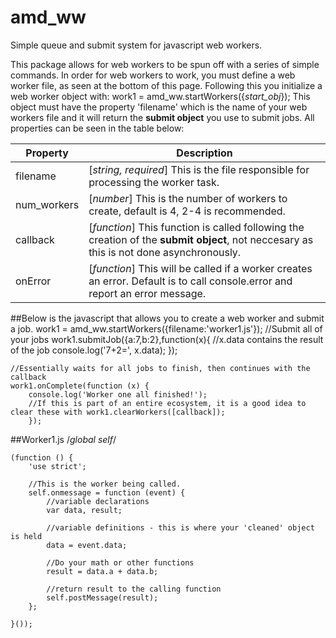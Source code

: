# amd_ww
Simple queue and submit system for javascript web workers.

This package allows for web workers to be spun off with a series of simple commands. In order for web workers to work, you must define a web worker file, as seen at the bottom of this page. Following this you initialize a web worker object with:
    work1 = amd_ww.startWorkers({<i>start_obj</i>});
This object must have the property 'filename' which is the name of your web workers file and it will return the **submit object** you use to submit jobs. All properties can be seen in the table below:

|Property|Description|
|---------------|----------------|
|filename|[*string, required*] This is the file responsible for processing the worker task.|
|num_workers|[*number*] This is the number of workers to create, default is 4, 2-4 is recommended.|
|callback|[*function*] This function is called following the creation of the **submit object**, not neccesary as this is not done asynchronously.|
|onError|[*function*] This will be called if a worker creates an error. Default is to call console.error and report an error message.|

##Below is the javascript that allows you to create a web worker and submit a job.
    work1 = amd_ww.startWorkers({filename:'worker1.js'});
    //Submit all of your jobs
    work1.submitJob({a:7,b:2},function(x){
        //x.data contains the result of the job
        console.log('7+2=', x.data);
    });

    //Essentially waits for all jobs to finish, then continues with the callback
    work1.onComplete(function (x) {
        console.log('Worker one all finished!');
        //If this is part of an entire ecosystem, it is a good idea to clear these with work1.clearWorkers([callback]);
        });

##Worker1.js
    /*global self*/

    (function () {
        'use strict';

        //This is the worker being called.
        self.onmessage = function (event) {
            //variable declarations
            var data, result;

            //variable definitions - this is where your 'cleaned' object is held
            data = event.data;

            //Do your math or other functions
            result = data.a + data.b;

            //return result to the calling function
            self.postMessage(result);
        };

    }());


        
